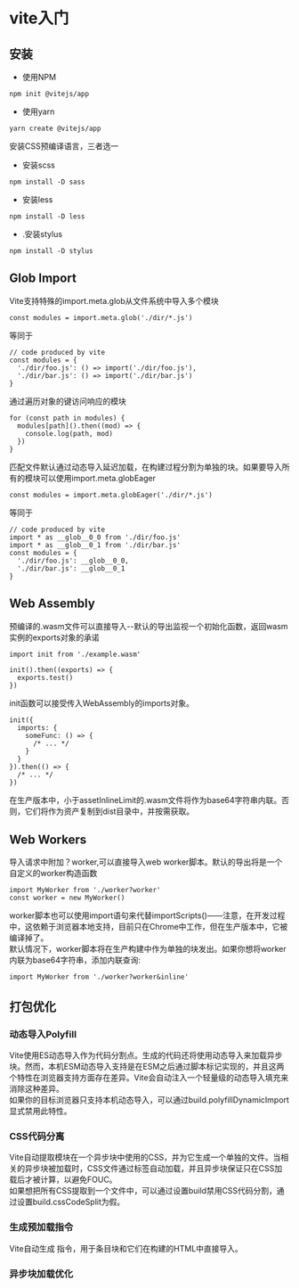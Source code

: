 # vite入门
## 安装
- 使用NPM
``` 
npm init @vitejs/app
```
- 使用yarn
``` 
yarn create @vitejs/app
```
安装CSS预编译语言，三者选一
- 安装scss
``` 
npm install -D sass
```
- 安装less
``` 
npm install -D less
```
- .安装stylus
``` 
npm install -D stylus
```

## Glob Import
Vite支持特殊的import.meta.glob从文件系统中导入多个模块
``` 
const modules = import.meta.glob('./dir/*.js')
```
等同于
``` 
// code produced by vite
const modules = {
  './dir/foo.js': () => import('./dir/foo.js'),
  './dir/bar.js': () => import('./dir/bar.js')
}
```
通过遍历对象的键访问响应的模块
``` 
for (const path in modules) {
  modules[path]().then((mod) => {
    console.log(path, mod)
  })
}
```
匹配文件默认通过动态导入延迟加载，在构建过程分割为单独的块。如果要导入所有的模块可以使用import.meta.globEager
``` 
const modules = import.meta.globEager('./dir/*.js')
```
等同于
``` 
// code produced by vite
import * as __glob__0_0 from './dir/foo.js'
import * as __glob__0_1 from './dir/bar.js'
const modules = {
  './dir/foo.js': __glob__0_0,
  './dir/bar.js': __glob__0_1
}
```
## Web Assembly
预编译的.wasm文件可以直接导入--默认的导出监视一个初始化函数，返回wasm实例的exports对象的承诺
``` 
import init from './example.wasm'

init().then((exports) => {
  exports.test()
})
```
init函数可以接受传入WebAssembly的imports对象。
``` 
init({
  imports: {
    someFunc: () => {
      /* ... */
    }
  }
}).then(() => {
  /* ... */
})
```
在生产版本中，小于assetInlineLimit的.wasm文件将作为base64字符串内联。否则，它们将作为资产复制到dist目录中，并按需获取。
## Web Workers
导入请求中附加？worker,可以直接导入web worker脚本。默认的导出将是一个自定义的worker构造函数
``` 
import MyWorker from './worker?worker'
const worker = new MyWorker()
```
worker脚本也可以使用import语句来代替importScripts()——注意，在开发过程中，这依赖于浏览器本地支持，目前只在Chrome中工作，但在生产版本中，它被编译掉了。  
默认情况下，worker脚本将在生产构建中作为单独的块发出。如果你想将worker内联为base64字符串，添加内联查询:
``` 
import MyWorker from './worker?worker&inline'
```
## 打包优化
### 动态导入Polyfill
Vite使用ES动态导入作为代码分割点。生成的代码还将使用动态导入来加载异步块。然而，本机ESM动态导入支持是在ESM之后通过脚本标记实现的，并且这两个特性在浏览器支持方面存在差异。Vite会自动注入一个轻量级的动态导入填充来消除这种差异。  
如果你的目标浏览器只支持本机动态导入，可以通过build.polyfillDynamicImport显式禁用此特性。
### CSS代码分离
Vite自动提取模块在一个异步块中使用的CSS，并为它生成一个单独的文件。当相关的异步块被加载时，CSS文件通过标签自动加载，并且异步块保证只在CSS加载后才被计算，以避免FOUC。  
如果想把所有CSS提取到一个文件中，可以通过设置build禁用CSS代码分割，通过设置build.cssCodeSplit为假。
### 生成预加载指令
Vite自动生成<link rel="modulepreload"> 指令，用于条目块和它们在构建的HTML中直接导入。
### 异步块加载优化
